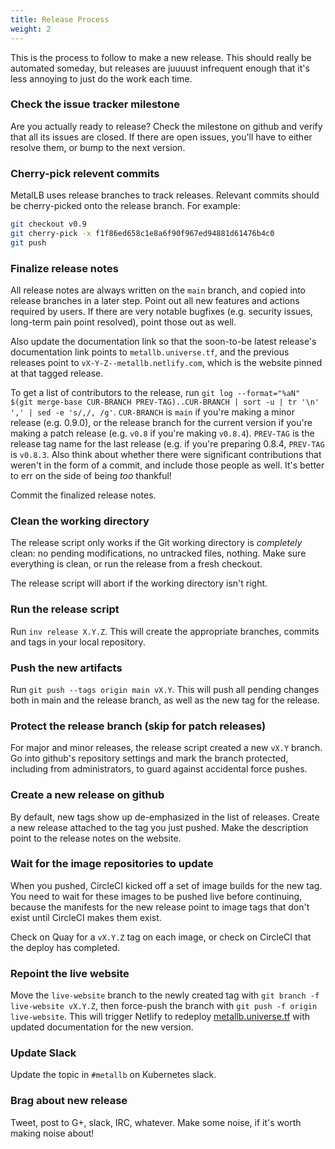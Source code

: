 ```yaml
---
title: Release Process
weight: 2
---
```


This is the process to follow to make a new release. This should
really be automated someday, but releases are juuuust infrequent
enough that it's less annoying to just do the work each time.

### Check the issue tracker milestone

Are you actually ready to release? Check the milestone on github and
verify that all its issues are closed. If there are open issues,
you'll have to either resolve them, or bump to the next version.


### Cherry-pick relevent commits

MetalLB uses release branches to track releases. Relevant commits should be cherry-picked onto the release branch.
For example:

```bash
git checkout v0.9
git cherry-pick -x f1f86ed658c1e8a6f90f967ed94881d61476b4c0
git push
```

### Finalize release notes

All release notes are always written on the `main` branch, and
copied into release branches in a later step. Point out all new
features and actions required by users. If there are very notable
bugfixes (e.g. security issues, long-term pain point resolved), point
those out as well.

Also update the documentation link so that the soon-to-be latest
release's documentation link points to `metallb.universe.tf`, and the
previous releases point to `vX-Y-Z--metallb.netlify.com`, which is the
website pinned at that tagged release.

To get a list of contributors to the release, run `git log
--format="%aN" $(git merge-base CUR-BRANCH PREV-TAG)..CUR-BRANCH | sort -u |
tr '\n' ',' | sed -e 's/,/, /g'`. `CUR-BRANCH` is `main` if you're
making a minor release (e.g. 0.9.0), or the release branch for the
current version if you're making a patch release (e.g. `v0.8` if
you're making `v0.8.4`). `PREV-TAG` is the release tag name for the
last release (e.g. if you're preparing 0.8.4, `PREV-TAG` is
`v0.8.3`. Also think about whether there were significant
contributions that weren't in the form of a commit, and include those
people as well. It's better to err on the side of being _too_
thankful!

Commit the finalized release notes.

### Clean the working directory

The release script only works if the Git working directory is
_completely_ clean: no pending modifications, no untracked files,
nothing. Make sure everything is clean, or run the release from a
fresh checkout.

The release script will abort if the working directory isn't right.

### Run the release script

Run `inv release X.Y.Z`. This will create the appropriate branches,
commits and tags in your local repository.

### Push the new artifacts

Run `git push --tags origin main vX.Y`. This will push all pending
changes both in main and the release branch, as well as the new tag
for the release.

### Protect the release branch (skip for patch releases)

For major and minor releases, the release script created a new `vX.Y`
branch. Go into github's repository settings and mark the branch
protected, including from administrators, to guard against accidental
force pushes.

### Create a new release on github

By default, new tags show up de-emphasized in the list of
releases. Create a new release attached to the tag you just
pushed. Make the description point to the release notes on the
website.

### Wait for the image repositories to update

When you pushed, CircleCI kicked off a set of image builds for the new
tag. You need to wait for these images to be pushed live before
continuing, because the manifests for the new release point to image
tags that don't exist until CircleCI makes them exist.

Check on Quay for a `vX.Y.Z` tag on each image, or check on
CircleCI that the deploy has completed.

### Repoint the live website

Move the `live-website` branch to the newly created tag with `git
branch -f live-website vX.Y.Z`, then force-push the branch with `git
push -f origin live-website`. This will trigger Netlify to
redeploy [metallb.universe.tf](https://metallb.universe.tf) with
updated documentation for the new version.

### Update Slack

Update the topic in `#metallb` on Kubernetes slack.

### Brag about new release

Tweet, post to G+, slack, IRC, whatever. Make some noise, if it's
worth making noise about!
